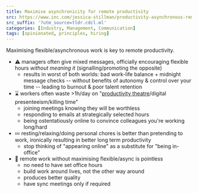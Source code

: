 ```yaml
---
title: Maximise asynchronicity for remote productivity
src: https://www.inc.com/jessica-stillman/productivity-asynchronous-remote-work.html
src_suffix: '?utm_source=tldr.cdcl.ml'
categories: [Industry, Management, Communication]
tags: [opinionated, principles, hiring]
---
```


Maximising flexible/asynchronous work is key to remote productivity.

- :warning: managers often give mixed messages, officially encouraging flexible hours *without meaning it* (signalling/promoting the opposite)
  + results in worst of both worlds: bad work-life balance + midnight message checks -- without benefits of autonomy & control over your time -- leading to burnout & poor talent retention
- :hourglass: workers often waste >1h/day on "[productivity theatre](https://language.work/research/killing-time-at-work)/digital presenteeism/killing time"
  + joining meetings knowing they will be worthless
  + responding to emails at strategically selected hours
  + being ostentatiously online to convince colleagues you're working long/hard
- :zzz: resting/relaxing/doing personal chores is better than pretending to work, ironically resulting in better long term productivity
  + stop thinking of "appearing online" as a substitute for "being in-office"
- :twisted_rightwards_arrows: remote work without maximising flexible/async is pointless
  + no need to have set office hours
  + build work around lives, not the other way around
  + produces better quality
  + have sync meetings only if required
